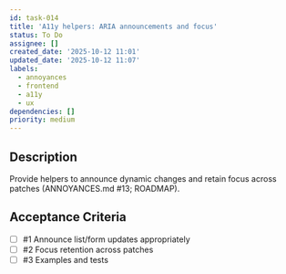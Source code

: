 ```yaml
---
id: task-014
title: 'A11y helpers: ARIA announcements and focus'
status: To Do
assignee: []
created_date: '2025-10-12 11:01'
updated_date: '2025-10-12 11:07'
labels:
  - annoyances
  - frontend
  - a11y
  - ux
dependencies: []
priority: medium
---
```


## Description

<!-- SECTION:DESCRIPTION:BEGIN -->
Provide helpers to announce dynamic changes and retain focus across patches (ANNOYANCES.md #13; ROADMAP).
<!-- SECTION:DESCRIPTION:END -->

## Acceptance Criteria
<!-- AC:BEGIN -->
- [ ] #1 Announce list/form updates appropriately
- [ ] #2 Focus retention across patches
- [ ] #3 Examples and tests
<!-- AC:END -->
